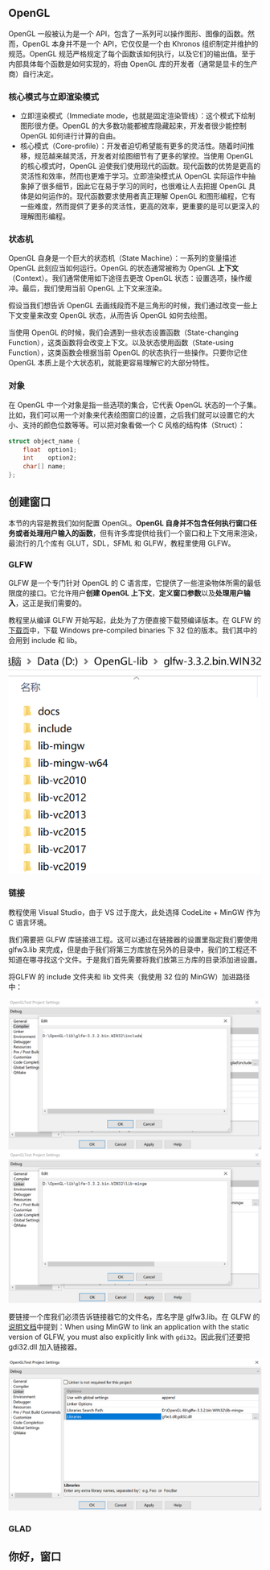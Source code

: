 ## OpenGL

OpenGL 一般被认为是一个 API，包含了一系列可以操作图形、图像的函数。然而，OpenGL 本身并不是一个 API，它仅仅是一个由 Khronos 组织制定并维护的规范。OpenGL 规范严格规定了每个函数该如何执行，以及它们的输出值。至于内部具体每个函数是如何实现的，将由 OpenGL 库的开发者（通常是显卡的生产商）自行决定。

### 核心模式与立即渲染模式

- 立即渲染模式（Immediate mode，也就是固定渲染管线）：这个模式下绘制图形很方便。OpenGL 的大多数功能都被库隐藏起来，开发者很少能控制 OpenGL 如何进行计算的自由。
- 核心模式（Core-profile）：开发者迫切希望能有更多的灵活性。随着时间推移，规范越来越灵活，开发者对绘图细节有了更多的掌控。当使用 OpenGL 的核心模式时，OpenGL 迫使我们使用现代的函数。现代函数的优势是更高的灵活性和效率，然而也更难于学习。立即渲染模式从 OpenGL 实际运作中抽象掉了很多细节，因此它在易于学习的同时，也很难让人去把握 OpenGL 具体是如何运作的。现代函数要求使用者真正理解 OpenGL 和图形编程，它有一些难度，然而提供了更多的灵活性，更高的效率，更重要的是可以更深入的理解图形编程。

### 状态机

OpenGL 自身是一个巨大的状态机（State Machine）：一系列的变量描述 OpenGL 此刻应当如何运行。OpenGL 的状态通常被称为 OpenGL **上下文**（Context）。我们通常使用如下途径去更改 OpenGL 状态：设置选项，操作缓冲。最后，我们使用当前 OpenGL 上下文来渲染。

假设当我们想告诉 OpenGL 去画线段而不是三角形的时候，我们通过改变一些上下文变量来改变 OpenGL 状态，从而告诉 OpenGL 如何去绘图。

当使用 OpenGL 的时候，我们会遇到一些状态设置函数（State-changing Function），这类函数将会改变上下文。以及状态使用函数（State-using Function），这类函数会根据当前 OpenGL 的状态执行一些操作。只要你记住 OpenGL 本质上是个大状态机，就能更容易理解它的大部分特性。

### 对象

在 OpenGL 中一个对象是指一些选项的集合，它代表 OpenGL 状态的一个子集。比如，我们可以用一个对象来代表绘图窗口的设置，之后我们就可以设置它的大小、支持的颜色位数等等。可以把对象看做一个 C 风格的结构体（Struct）：

```c
struct object_name {
    float  option1;
    int    option2;
    char[] name;
};
```

## 创建窗口

本节的内容是教我们如何配置 OpenGL。**OpenGL 自身并不包含任何执行窗口任务或者处理用户输入的函数**，但有许多库提供给我们一个窗口和上下文用来渲染，最流行的几个库有 GLUT，SDL，SFML 和 GLFW，教程里使用 GLFW。

### GLFW

GLFW 是一个专门针对 OpenGL 的 C 语言库，它提供了一些渲染物体所需的最低限度的接口。它允许用户**创建 OpenGL 上下文**，**定义窗口参数**以及**处理用户输入**，这正是我们需要的。

教程里从编译 GLFW 开始写起，此处为了方便直接下载预编译版本。在 GLFW 的[下载页](https://www.glfw.org/download.html)中，下载 Windows pre-compiled binaries 下 32 位的版本。我们其中的会用到 include 和 lib。

![](_images/learnopengl-getting-started-1.png ':class=image-40')

### 链接

教程使用 Visual Studio，由于 VS 过于庞大，此处选择 CodeLite + MinGW 作为 C 语言环境。

我们需要把 GLFW 库链接进工程。这可以通过在链接器的设置里指定我们要使用 glfw3.lib 来完成，但是由于我们将第三方库放在另外的目录中，我们的工程还不知道在哪寻找这个文件。于是我们首先需要将我们放第三方库的目录添加进设置。

将GLFW 的 include 文件夹和 lib 文件夹（我使用 32 位的 MinGW）加进路径中：

![](_images/learnopengl-getting-started-2.png ':class=image-70')
![](_images/learnopengl-getting-started-3.png ':class=image-70')

要链接一个库我们必须告诉链接器它的文件名，库名字是 glfw3.lib。在 GLFW 的[说明文档](https://www.glfw.org/docs/latest/build_guide.html#build_link_win32)中提到：When using MinGW to link an application with the static version of GLFW, you must also explicitly link with `gdi32`。因此我们还要把 gdi32.dll 加入链接器。

![](_images/learnopengl-getting-started-4.png ':class=image-70')

### GLAD


## 你好，窗口